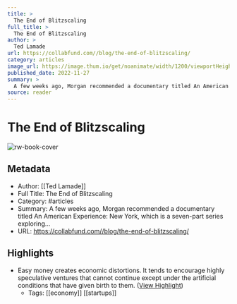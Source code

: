 ```yaml
---
title: >
  The End of Blitzscaling
full_title: >
  The End of Blitzscaling
author: >
  Ted Lamade
url: https://collabfund.com//blog/the-end-of-blitzscaling/
category: articles
image_url: https://image.thum.io/get/noanimate/width/1200/viewportHeight/628/viewportWidth/1200/https://collabfund.com/blog/the-end-of-blitzscaling/?covershot
published_date: 2022-11-27
summary: >
  A few weeks ago, Morgan recommended a documentary titled An American Experience: New York, which is a seven-part series exploring…
source: reader
---
```

# The End of Blitzscaling

![rw-book-cover](https://image.thum.io/get/noanimate/width/1200/viewportHeight/628/viewportWidth/1200/https://collabfund.com/blog/the-end-of-blitzscaling/?covershot)

## Metadata
- Author: [[Ted Lamade]]
- Full Title: The End of Blitzscaling
- Category: #articles
- Summary: A few weeks ago, Morgan recommended a documentary titled An American Experience: New York, which is a seven-part series exploring…
- URL: https://collabfund.com//blog/the-end-of-blitzscaling/

## Highlights
- Easy money creates economic distortions. It tends to encourage highly speculative ventures that cannot continue except under the artificial conditions that have given birth to them. ([View Highlight](https://read.readwise.io/read/01gm2wdj9p8cq6ea4xwwcfhkes))
    - Tags: [[economy]] [[startups]] 


